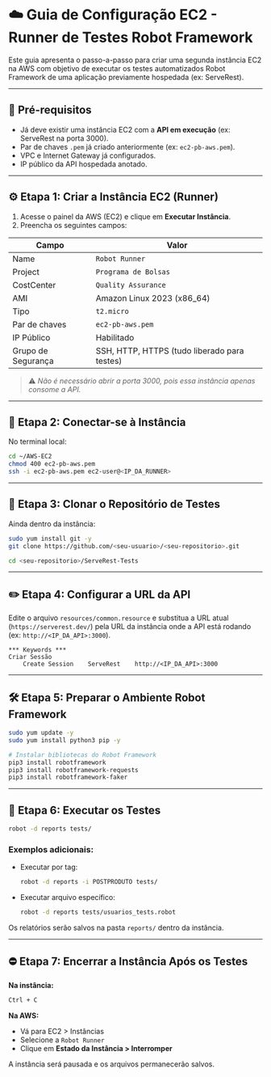 # ☁️ Guia de Configuração EC2 - Runner de Testes Robot Framework

Este guia apresenta o passo-a-passo para criar uma segunda instância EC2 na AWS com objetivo de executar os testes automatizados Robot Framework de uma aplicação previamente hospedada (ex: ServeRest).

---

## 📌 Pré-requisitos

- Já deve existir uma instância EC2 com a **API em execução** (ex: ServeRest na porta 3000).
- Par de chaves `.pem` já criado anteriormente (ex: `ec2-pb-aws.pem`).
- VPC e Internet Gateway já configurados.
- IP público da API hospedada anotado.

---

## ⚙️ Etapa 1: Criar a Instância EC2 (Runner)

1. Acesse o painel da AWS (EC2) e clique em **Executar Instância**.
2. Preencha os seguintes campos:

| Campo             | Valor                       |
|------------------|-----------------------------|
| Name             | `Robot Runner`              |
| Project          | `Programa de Bolsas`        |
| CostCenter       | `Quality Assurance`         |
| AMI              | Amazon Linux 2023 (x86_64)  |
| Tipo             | `t2.micro`                  |
| Par de chaves    | `ec2-pb-aws.pem`            |
| IP Público       | Habilitado                  |
| Grupo de Segurança | SSH, HTTP, HTTPS (tudo liberado para testes) |

> ⚠️ *Não é necessário abrir a porta 3000, pois essa instância apenas consome a API.*

---

## 🔗 Etapa 2: Conectar-se à Instância

No terminal local:

```bash
cd ~/AWS-EC2
chmod 400 ec2-pb-aws.pem
ssh -i ec2-pb-aws.pem ec2-user@<IP_DA_RUNNER>
```

---

## 🔄 Etapa 3: Clonar o Repositório de Testes

Ainda dentro da instância:

```bash
sudo yum install git -y
git clone https://github.com/<seu-usuario>/<seu-repositorio>.git

cd <seu-repositorio>/ServeRest-Tests
```

---

## ✏️ Etapa 4: Configurar a URL da API

Edite o arquivo `resources/common.resource` e substitua a URL atual (`https://serverest.dev/`) pela URL da instância onde a API está rodando (ex: `http://<IP_DA_API>:3000`).

```robot
*** Keywords ***
Criar Sessão
    Create Session    ServeRest    http://<IP_DA_API>:3000
```

---

## 🛠️ Etapa 5: Preparar o Ambiente Robot Framework

```bash
sudo yum update -y
sudo yum install python3 pip -y

# Instalar bibliotecas do Robot Framework
pip3 install robotframework
pip3 install robotframework-requests
pip3 install robotframework-faker
```

---

## 🤖 Etapa 6: Executar os Testes

```bash
robot -d reports tests/
```

### Exemplos adicionais:

- Executar por tag:
  ```bash
  robot -d reports -i POSTPRODUTO tests/
  ```

- Executar arquivo específico:
  ```bash
  robot -d reports tests/usuarios_tests.robot
  ```

Os relatórios serão salvos na pasta `reports/` dentro da instância.

---

## ⛔ Etapa 7: Encerrar a Instância Após os Testes

**Na instância:**
```bash
Ctrl + C
```

**Na AWS:**

- Vá para EC2 > Instâncias
- Selecione a `Robot Runner`
- Clique em **Estado da Instância > Interromper**

A instância será pausada e os arquivos permanecerão salvos.